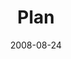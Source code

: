 ---
layout: message
category: message
series: "Rebuild"
title: "Plan"
date: 2008-08-24
audio-description: "The thing that will keep us from pursuing a personal vision is fear. In this talk, Brian Tome discusses how we can begin to overcome the fear that keeps us paralyzed."
audio: "http://s3.amazonaws.com/crossroadsaudiomessages/Rebuild2.mp3"
audio-title: "Rebuild&#58; Plan"
audio-duration: "25&#58;43"
video-description: "Brian Tome shares how fear can keep us from pursuing a personal vision."
video-title: "Rebuild&#58; Plan"
video: "http://s3.amazonaws.com/crossroadsvideomessages/Rebuild2.mp4"
video-poster: "https://www.crossroads.net/uploadedfiles/Rebuild2-still.jpg"
notes-description: " "
notes: "http://www.crossroads.net/players/media/hq/SN_08_23-24_08.pdf "
notes-title: "Rebuild&#58; Plan (Study Notes)"
program-description: ""
program: "http://www.crossroads.net/players/media/hq/0823_24Program.pdf"
program-title: "Rebuild&#58; Plan (Program)"
---